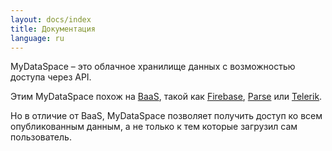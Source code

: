 ```yaml
---
layout: docs/index
title: Документация
language: ru
---
```

MyDataSpace – это облачное хранилище данных с возможностью доступа через API.

Этим MyDataSpace похож на [BaaS](http://ru.bmstu.wiki/BaaS_(Backend-as-a-Service)),
такой как [Firebase](https://firebase.google.com), [Parse](https://parseplatform.github.io/) или [Telerik](http://www.telerik.com/platform/backend-services).

Но в отличие от BaaS, MyDataSpace позволяет получить доступ ко всем опубликованным данным, а не только к тем
которые загрузил сам пользователь.